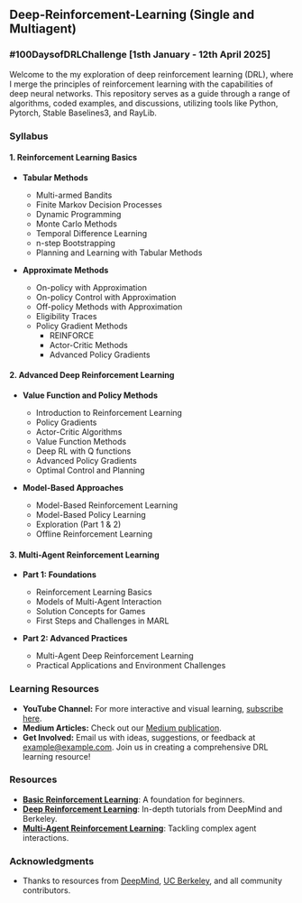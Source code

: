 ## Deep-Reinforcement-Learning (Single and Multiagent)
### #100DaysofDRLChallenge [1sth January  - 12th April 2025]

Welcome to the my exploration of deep reinforcement learning (DRL), where I merge the principles of reinforcement learning with the capabilities of deep neural networks. This repository serves as a guide through a range of algorithms, coded examples, and discussions, utilizing tools like Python, Pytorch, Stable Baselines3, and RayLib.


### Syllabus
#### 1. **Reinforcement Learning Basics**
  - **Tabular Methods**
    - Multi-armed Bandits
    - Finite Markov Decision Processes
    - Dynamic Programming
    - Monte Carlo Methods
    - Temporal Difference Learning
    - n-step Bootstrapping
    - Planning and Learning with Tabular Methods

  - **Approximate Methods**
    - On-policy with Approximation
    - On-policy Control with Approximation
    - Off-policy Methods with Approximation
    - Eligibility Traces
    - Policy Gradient Methods
      - REINFORCE
      - Actor-Critic Methods
      - Advanced Policy Gradients

#### 2. **Advanced Deep Reinforcement Learning**
  - **Value Function and Policy Methods**
    - Introduction to Reinforcement Learning
    - Policy Gradients
    - Actor-Critic Algorithms
    - Value Function Methods
    - Deep RL with Q functions
    - Advanced Policy Gradients
    - Optimal Control and Planning

  - **Model-Based Approaches**
    - Model-Based Reinforcement Learning
    - Model-Based Policy Learning
    - Exploration (Part 1 & 2)
    - Offline Reinforcement Learning

#### 3. **Multi-Agent Reinforcement Learning**
  - **Part 1: Foundations**
    - Reinforcement Learning Basics
    - Models of Multi-Agent Interaction
    - Solution Concepts for Games
    - First Steps and Challenges in MARL

  - **Part 2: Advanced Practices**
    - Multi-Agent Deep Reinforcement Learning
    - Practical Applications and Environment Challenges

### Learning Resources
- **YouTube Channel:** For more interactive and visual learning, [subscribe here](https://www.youtube.com).
- **Medium Articles:** Check out our [Medium publication](https://medium.com/@example).
- **Get Involved:** Email us with ideas, suggestions, or feedback at [example@example.com](mailto:example@example.com). Join us in creating a comprehensive DRL learning resource!


### Resources 
- [**Basic Reinforcement Learning**](https://www.youtube.com/watch?v=2GwBez0D20A&list=PLwRJQ4m4UJjNymuBM9RdmB3Z9N5-0IlY0): A foundation for beginners.
- [**Deep Reinforcement Learning**](https://www.youtube.com/watch?v=FgzM3zpZ55o&list=PLoROMvodv4rOSOPzutgyCTapiGlY2Nd8u): In-depth tutorials from DeepMind and Berkeley.
- [**Multi-Agent Reinforcement Learning**](https://www.marl-book.com/download/marl-book.pdf): Tackling complex agent interactions.


### Acknowledgments
- Thanks to resources from [DeepMind](https://deepmind.com), [UC Berkeley](https://berkeley.edu), and all community contributors.

